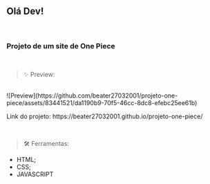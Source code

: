 ## Olá Dev!
<br>

### Projeto de um site de One Piece

<br>

> ✨ Preview:

<br>
![Preview](https://github.com/beater27032001/projeto-one-piece/assets/83441521/da1190b9-70f5-46cc-8dc8-efebc25ee61b)

<br>

<p>Link do projeto: https://beater27032001.github.io/projeto-one-piece/</p>

<br>

> 🛠️ Ferramentas:

- HTML;
- CSS;
- JAVASCRIPT
